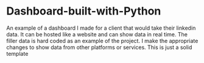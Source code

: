 # Dashboard-built-with-Python
An example of a dashboard I made for a client that would take their linkedin data. It can be hosted like a website and can show data in real time. The filler data is hard coded as 
an example of the project. I make the appropriate changes to show data from other platforms or services. This is just a solid template
